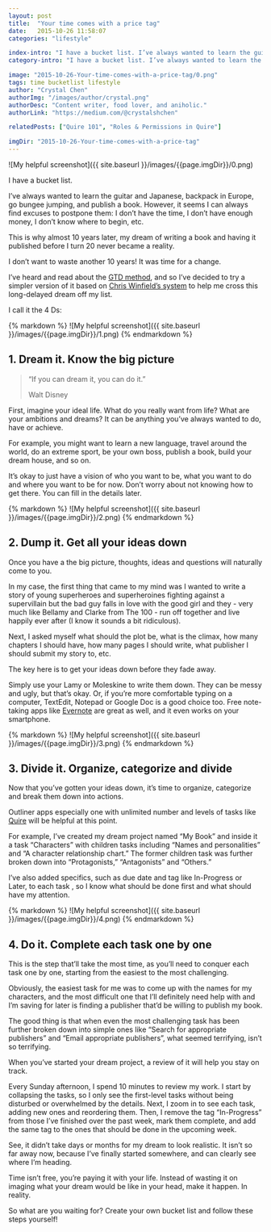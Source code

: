 ```yaml
---
layout: post
title:  "Your time comes with a price tag"
date:   2015-10-26 11:58:07
categories: "lifestyle"

index-intro: "I have a bucket list. I’ve always wanted to learn the guitar and Japanese, backpack in Europe, go bungee jumping, and publish a book. However, it seems I can always find excuses to postpone them: I don’t have the time, I don’t have enough money, I don’t know where to begin, etc...."
category-intro: "I have a bucket list. I’ve always wanted to learn the guitar and Japanese, backpack in Europe, go bungee jumping, and publish a book..."

image: "2015-10-26-Your-time-comes-with-a-price-tag/0.png"
tags: time bucketlist lifestyle
author: "Crystal Chen"
authorImg: "/images/author/crystal.png"
authorDesc: "Content writer, food lover, and aniholic."
authorLink: "https://medium.com/@crystalshchen"

relatedPosts: ["Quire 101", "Roles & Permissions in Quire"]

imgDir: "2015-10-26-Your-time-comes-with-a-price-tag"
---
```



![My helpful screenshot]({{ site.baseurl }}/images/{{page.imgDir}}/0.png)

I have a bucket list.

I’ve always wanted to learn the guitar and Japanese, backpack in Europe, go bungee jumping, and publish a book. However, it seems I can always find excuses to postpone them: I don’t have the time, I don’t have enough money, I don’t know where to begin, etc.

This is why almost 10 years later, my dream of writing a book and having it published before I turn 20 never became a reality.

I don’t want to waste another 10 years! It was time for a change.

I’ve heard and read about the [GTD method](http://gettingthingsdone.com/), and so I’ve decided to try a simpler version of it based on [Chris Winfield’s system](http://www.chriswinfield.com/dream-dump-map-chunk/) to help me cross this long-delayed dream off my list.

I call it the 4 Ds:

<div style="max-width: 550px; max-height: 300px; margin: 0 auto;">
{% markdown %}
![My helpful screenshot]({{ site.baseurl }}/images/{{page.imgDir}}/1.png)
{% endmarkdown %}
</div>

## 1. Dream it. Know the big picture

> “If you can dream it, you can do it.”<p>
> Walt Disney

First, imagine your ideal life. What do you really want from life? What are your ambitions and dreams? It can be anything you’ve always wanted to do, have or achieve.

For example, you might want to learn a new language, travel around the world, do an extreme sport, be your own boss, publish a book, build your dream house, and so on.

It’s okay to just have a vision of who you want to be, what you want to do and where you want to be for now. Don’t worry about not knowing how to get there. You can fill in the details later.


<div style="max-width: 550px; max-height: 300px; margin: 0 auto;">
{% markdown %}
![My helpful screenshot]({{ site.baseurl }}/images/{{page.imgDir}}/2.png)
{% endmarkdown %}
</div>

## 2. Dump it. Get all your ideas down

Once you have a the big picture, thoughts, ideas and questions will naturally come to you.

In my case, the first thing that came to my mind was I wanted to write a story of young superheroes and superheroines fighting against a supervillain but the bad guy falls in love with the good girl and they - very much like Bellamy and Clarke from The 100 -  run off together and live happily ever after (I know it sounds a bit ridiculous).

Next, I asked myself what should the plot be, what is the climax, how many chapters I should have, how many pages I should write, what publisher I should submit my story to, etc.

The key here is to get your ideas down before they fade away.

Simply use your Lamy or Moleskine to write them down. They can be messy and ugly, but that’s okay. Or, if you’re more comfortable typing on a computer, TextEdit, Notepad or Google Doc is a good choice too. Free note-taking apps like [Evernote](https://evernote.com/) are great as well, and it even works on your smartphone.


<div style="max-width: 550px; max-height: 300px; margin: 0 auto;">
{% markdown %}
![My helpful screenshot]({{ site.baseurl }}/images/{{page.imgDir}}/3.png)
{% endmarkdown %}
</div>

## 3. Divide it. Organize, categorize and divide

Now that you’ve gotten your ideas down, it’s time to organize, categorize and break them down into actions.

Outliner apps especially one with unlimited number and levels of tasks like [Quire](https://quire.io/) will be helpful at this point.

For example, I’ve created my dream project named “My Book” and inside it a task “Characters” with children tasks including “Names and personalities” and “A character relationship chart.” The former children task was further broken down into “Protagonists,” “Antagonists” and “Others.”

I’ve also added specifics, such as due date and tag like In-Progress or Later, to each task , so I know what should be done first and what should have my attention.


<div style="max-width: 550px; max-height: 300px; margin: 0 auto;">
{% markdown %}
![My helpful screenshot]({{ site.baseurl }}/images/{{page.imgDir}}/4.png)
{% endmarkdown %}
</div>

## 4. Do it. Complete each task one by one
 
This is the step that’ll take the most time, as you’ll need to conquer each task one by one, starting from the easiest to the most challenging.

Obviously, the easiest task for me was to come up with the names for my characters, and the most difficult one that I’ll definitely need help with and I’m saving for later is finding a publisher that’d be willing to publish my book.

The good thing is that when even the most challenging task has been further broken down into simple ones like “Search for appropriate publishers” and “Email appropriate publishers”, what seemed terrifying, isn’t so terrifying.

When you’ve started your dream project, a review of it will help you stay on track.

Every Sunday afternoon, I spend 10 minutes to review my work. I start by collapsing the tasks, so I only see the first-level tasks without being disturbed or overwhelmed by the details. Next, I zoom in to see each task, adding new ones and reordering them. Then, I remove the tag “In-Progress” from those I’ve finished over the past week, mark them complete, and add the same tag to the ones that should be done in the upcoming week.

See, it didn’t take days or months for my dream to look realistic. It isn’t so far away now, because I’ve finally started somewhere, and can clearly see where I’m heading.

Time isn’t free, you’re paying it with your life. Instead of wasting it on imaging what your dream would be like in your head, make it happen. In reality.

So what are you waiting for? Create your own bucket list and follow these steps yourself!

[jekyll]:      http://jekyllrb.com
[jekyll-gh]:   https://github.com/jekyll/jekyll
[jekyll-help]: https://github.com/jekyll/jekyll-help
